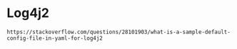 # Log4j2

```word
https://stackoverflow.com/questions/28101903/what-is-a-sample-default-config-file-in-yaml-for-log4j2

```